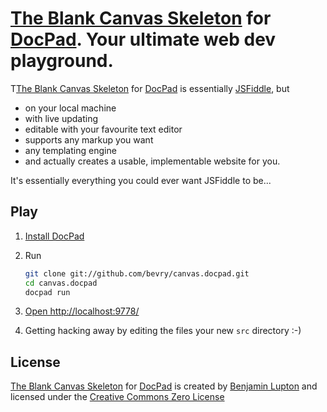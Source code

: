 # [The Blank Canvas Skeleton](https://github.com/bevry/canvas.docpad) for [DocPad](https://github.com/bevry/docpad). Your ultimate web dev playground.

T[The Blank Canvas Skeleton](https://github.com/bevry/canvas.docpad) for [DocPad](https://github.com/bevry/docpad) is essentially [JSFiddle](http://jsfiddle.net/), but

- on your local machine
- with live updating
- editable with your favourite text editor
- supports any markup you want
- any templating engine
- and actually creates a usable, implementable website for you.

It's essentially everything you could ever want JSFiddle to be...


## Play

1. [Install DocPad](https://github.com/bevry/docpad) 

1. Run

	``` bash
	git clone git://github.com/bevry/canvas.docpad.git
	cd canvas.docpad
	docpad run
	```

1. [Open http://localhost:9778/](http://localhost:9778/)

1. Getting hacking away by editing the files your new `src` directory :-)


## License

[The Blank Canvas Skeleton](https://github.com/bevry/canvas.docpad) for [DocPad](https://github.com/bevry/docpad) is created by [Benjamin Lupton](http://balupton.com) and licensed under the [Creative Commons Zero License](http://creativecommons.org/publicdomain/zero/1.0/)
